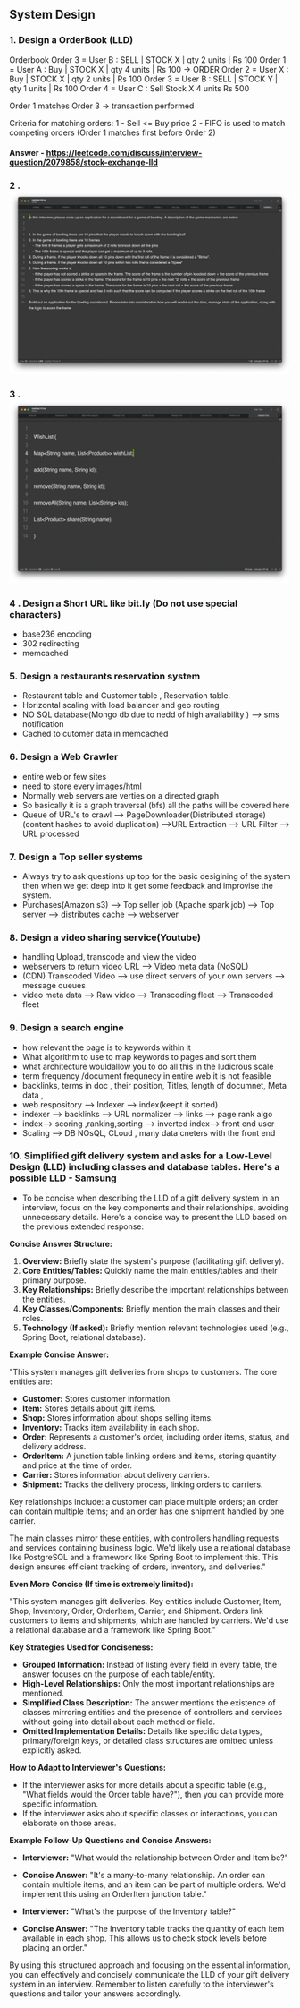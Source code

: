 ## System Design

### 1. Design a OrderBook (LLD)

Orderbook
Order 3 = User B : SELL | STOCK X | qty 2 units | Rs 100
Order 1 = User A : Buy | STOCK X | qty 4 units | Rs 100 -> ORDER
Order 2 = User X : Buy | STOCK X | qty 2 units | Rs 100
Order 3 = User B : SELL | STOCK Y | qty 1 units | Rs 100
Order 4 = User C : Sell Stock X 4 units Rs 500
 
Order 1 matches Order 3 -> transaction performed
 
Criteria for matching orders:
1 - Sell <= Buy price
2 - FIFO is used to match competing orders (Order 1 matches first before Order 2)

#### Answer - https://leetcode.com/discuss/interview-question/2079858/stock-exchange-lld


### 2 . ![Bowling LLD ](images/lld.jpeg)

### 3 . ![Athena LLD ](images/lld-Athena.jpeg)

### 4 . Design a Short URL like bit.ly (Do not use special characters)
- base236 encoding 
- 302 redirecting
- memcached

### 5. Design a restaurants reservation system
- Restaurant table and Customer table , Reservation table.
- Horizontal scaling with load balancer and geo routing 
- NO SQL database(Mongo db due to nedd of high availability ) --> sms notification
- Cached to cutomer data in memcached

### 6. Design a Web Crawler
- entire web or few sites
- need to store every images/html
- Normally web servers are verties on a directed graph
- So basically it is a graph traversal (bfs) all the paths will be covered here
- Queue of URL's to crawl --> PageDownloader(Distributed storage)(content hashes to avoid duplication) -->URL Extraction --> URL Filter --> URL processed

### 7. Design a Top seller systems
- Always try to ask questions up top for the basic desigining of the system then when we get deep into it get some feedback and improvise the system.
- Purchases(Amazon s3) --> Top seller job (Apache spark job) -->  Top server --> distributes cache --> webserver 

### 8. Design a video sharing service(Youtube)
- handling Upload, transcode and view the video
- webservers to return video URL --> Video meta data (NoSQL)
- (CDN) Transcoded Video --> use direct servers of your own servers --> message queues
-  video meta data -->  Raw video --> Transcoding fleet --> Transcoded fleet

### 9. Design a search engine
- how relevant the page is to keywords within it
- What algorithm to use to map keywords to pages and sort them
- what architecture wouldallow you to do all this in the ludicrous scale
- term frequency /document frequnecy in entire web it is not feasible 
- backlinks, terms in doc , their position, Titles, length of documnet, Meta data , 
- web respository --> Indexer -->  index(keept it sorted)
- indexer --> backlinks --> URL normalizer --> links --> page rank algo
- index--> scoring ,ranking,sorting --> inverted index--> front end user 
- Scaling --> DB NOsQL, CLoud , many data cneters with the front end 


### 10. Simplified gift delivery system and asks for a Low-Level Design (LLD) including classes and database tables. Here's a possible LLD - Samsung
- To be concise when describing the LLD of a gift delivery system in an interview, focus on the key components and their relationships, avoiding unnecessary details. Here's a concise way to present the LLD based on the previous extended response:

**Concise Answer Structure:**

1.  **Overview:** Briefly state the system's purpose (facilitating gift delivery).
2.  **Core Entities/Tables:** Quickly name the main entities/tables and their primary purpose.
3.  **Key Relationships:** Briefly describe the important relationships between the entities.
4.  **Key Classes/Components:** Briefly mention the main classes and their roles.
5.  **Technology (If asked):** Briefly mention relevant technologies used (e.g., Spring Boot, relational database).

**Example Concise Answer:**

"This system manages gift deliveries from shops to customers. The core entities are:

*   **Customer:** Stores customer information.
*   **Item:** Stores details about gift items.
*   **Shop:** Stores information about shops selling items.
*   **Inventory:** Tracks item availability in each shop.
*   **Order:** Represents a customer's order, including order items, status, and delivery address.
*   **OrderItem:** A junction table linking orders and items, storing quantity and price at the time of order.
*   **Carrier:** Stores information about delivery carriers.
*   **Shipment:** Tracks the delivery process, linking orders to carriers.

Key relationships include: a customer can place multiple orders; an order can contain multiple items; and an order has one shipment handled by one carrier.

The main classes mirror these entities, with controllers handling requests and services containing business logic. We'd likely use a relational database like PostgreSQL and a framework like Spring Boot to implement this. This design ensures efficient tracking of orders, inventory, and deliveries."

**Even More Concise (If time is extremely limited):**

"This system manages gift deliveries. Key entities include Customer, Item, Shop, Inventory, Order, OrderItem, Carrier, and Shipment. Orders link customers to items and shipments, which are handled by carriers. We'd use a relational database and a framework like Spring Boot."

**Key Strategies Used for Conciseness:**

*   **Grouped Information:** Instead of listing every field in every table, the answer focuses on the purpose of each table/entity.
*   **High-Level Relationships:** Only the most important relationships are mentioned.
*   **Simplified Class Description:** The answer mentions the existence of classes mirroring entities and the presence of controllers and services without going into detail about each method or field.
*   **Omitted Implementation Details:** Details like specific data types, primary/foreign keys, or detailed class structures are omitted unless explicitly asked.

**How to Adapt to Interviewer's Questions:**

*   If the interviewer asks for more details about a specific table (e.g., "What fields would the Order table have?"), then you can provide more specific information.
*   If the interviewer asks about specific classes or interactions, you can elaborate on those areas.

**Example Follow-Up Questions and Concise Answers:**

*   **Interviewer:** "What would the relationship between Order and Item be?"
*   **Concise Answer:** "It's a many-to-many relationship. An order can contain multiple items, and an item can be part of multiple orders. We'd implement this using an OrderItem junction table."

*   **Interviewer:** "What's the purpose of the Inventory table?"
*   **Concise Answer:** "The Inventory table tracks the quantity of each item available in each shop. This allows us to check stock levels before placing an order."

By using this structured approach and focusing on the essential information, you can effectively and concisely communicate the LLD of your gift delivery system in an interview. Remember to listen carefully to the interviewer's questions and tailor your answers accordingly.



